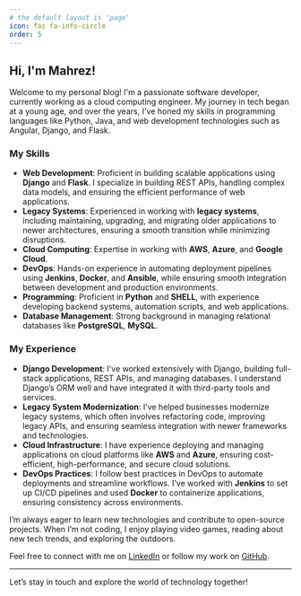 ```yaml
---
# the default layout is 'page'
icon: fas fa-info-circle
order: 5
---
```

## Hi, I'm Mahrez!

Welcome to my personal blog! I'm a passionate software developer, currently working as a cloud computing engineer. My journey in tech began at a young age, and over the years, I've honed my skills in programming languages like Python, Java, and web development technologies such as Angular, Django, and Flask.

### My Skills

- **Web Development**: Proficient in building scalable applications using **Django** and **Flask**. I specialize in building REST APIs, handling complex data models, and ensuring the efficient performance of web applications.
- **Legacy Systems**: Experienced in working with **legacy systems**, including maintaining, upgrading, and migrating older applications to newer architectures, ensuring a smooth transition while minimizing disruptions.
- **Cloud Computing**: Expertise in working with **AWS**, **Azure**, and **Google Cloud**.
- **DevOps**: Hands-on experience in automating deployment pipelines using **Jenkins**, **Docker**, and **Ansible**, while ensuring smooth integration between development and production environments.
- **Programming**: Proficient in **Python** and **SHELL**, with experience developing backend systems, automation scripts, and web applications.
- **Database Management**: Strong background in managing relational databases like **PostgreSQL**, **MySQL**.

### My Experience

- **Django Development**: I've worked extensively with Django, building full-stack applications, REST APIs, and managing databases. I understand Django’s ORM well and have integrated it with third-party tools and services.
- **Legacy System Modernization**: I’ve helped businesses modernize legacy systems, which often involves refactoring code, improving legacy APIs, and ensuring seamless integration with newer frameworks and technologies.
- **Cloud Infrastructure**: I have experience deploying and managing applications on cloud platforms like **AWS** and **Azure**, ensuring cost-efficient, high-performance, and secure cloud solutions.
- **DevOps Practices**: I follow best practices in DevOps to automate deployments and streamline workflows. I’ve worked with **Jenkins** to set up CI/CD pipelines and used **Docker** to containerize applications, ensuring consistency across environments.

I’m always eager to learn new technologies and contribute to open-source projects. When I’m not coding, I enjoy playing video games, reading about new tech trends, and exploring the outdoors.

Feel free to connect with me on [LinkedIn](https://www.linkedin.com/in/mahrezbenhamad) or follow my work on [GitHub](https://github.com/mahrezbh).

---

Let’s stay in touch and explore the world of technology together!
